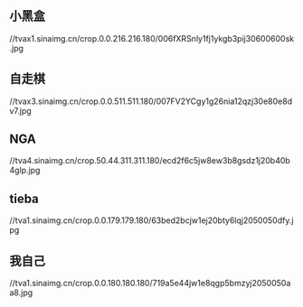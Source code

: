 
## 小黑盒
//tvax1.sinaimg.cn/crop.0.0.216.216.180/006fXRSnly1fj1ykgb3pij30600600sk.jpg

## 自走棋
//tvax3.sinaimg.cn/crop.0.0.511.511.180/007FV2YCgy1g26nia12qzj30e80e8dv7.jpg

## NGA
//tva4.sinaimg.cn/crop.50.44.311.311.180/ecd2f6c5jw8ew3b8gsdz1j20b40b4glp.jpg

## tieba
//tva1.sinaimg.cn/crop.0.0.179.179.180/63bed2bcjw1ej20bty6lqj2050050dfy.jpg

## 我自己
//tva1.sinaimg.cn/crop.0.0.180.180.180/719a5e44jw1e8qgp5bmzyj2050050aa8.jpg